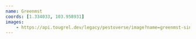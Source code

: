 ```yaml
---
name: Greenmst
coords: [1.334033, 103.958931]
images:
    - https://api.tougrel.dev/legacy/pestoverse/image?name=greenmst-singapore_expo-1.jpg
---
```


